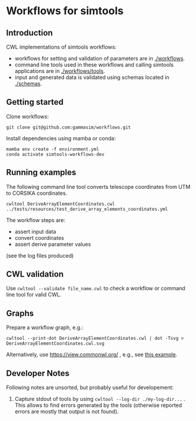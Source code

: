 # Workflows for simtools

## Introduction

CWL implementations of simtools workflows:

- workflows for setting and validation of parameters are in [./workflows](./workflows).
- command line tools used in these workflows and calling simtools applications are in [./workflows/tools](./workflows/tools).
- input and generated data is validated using schemas located in [./schemas](./schemas).

## Getting started

Clone workflows:
```
git clone git@github.com:gammasim/workflows.git
```

Install dependencies using mamba or conda:
```
mamba env create -f environment.yml
conda activate simtools-workflows-dev
```

## Running examples

The following command line tool converts telescope coordinates from UTM to CORSIKA coordinates.
```
cwltool DeriveArrayElementCoordinates.cwl ../tests/resources/test_derive_array_elements_coordinates.yml
```
The workflow steps are:
- assert input data
- convert coordinates
- assert derive parameter values

(see the log files produced)

## CWL validation

Use `cwltool --validate file_name.cwl` to check a workflow or command line tool for valid CWL.

## Graphs

Prepare a workflow graph, e.g.:
```
cwltool --print-dot DeriveArrayElementCoordinates.cwl | dot -Tsvg > DeriveArrayElementCoordinates.cwl.svg
```

Alternatively, use https://view.commonwl.org/ , e.g., see [this example](https://view.commonwl.org/workflows/github.com/gammasim/workflows/blob/prototype-DeriveArrayElementCoordinates/workflows/DeriveArrayElementCoordinates.cwl).

## Developer Notes

Following notes are unsorted, but probably useful for developement:

1. Capture stdout of tools by using `cwltool --log-dir ./my-log-dir...` . This allows to find errors generated by the tools (otherwise reported errors are mostly that output is not found).
